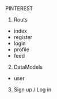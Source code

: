 PINTEREST

1. Routs
- index
- register
- login
- profile
- feed

2. DataModels
- user

3. Sign up / Log in
